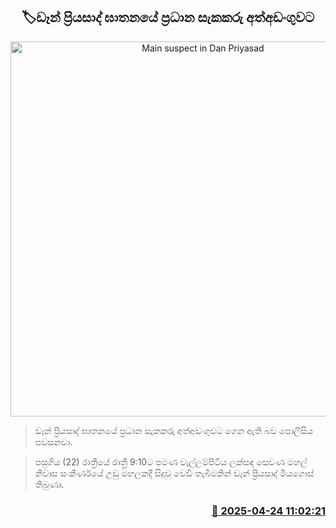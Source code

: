 <p align='center'><b><h2 align='center' title='Main suspect in Dan Priyasad's murder arrested'>🏷ඩෑන් ප්‍රියසාද් ඝාතනයේ ප්‍රධාන සැකකරු අත්අඩංගුවට</h2></b></p>
<p align='center'><img src='https://helakuru.sgp1.cdn.digitaloceanspaces.com/esana/images/lib/dan-death.jpg' width='600' alt='Main suspect in Dan Priyasad's murder arrested'></p>

> ඩෑන් ප්‍රියසාද් ඝාතනයේ ප්‍රධාන සැකකරු අත්අඩංගුවට ගෙන ඇති බව පොලීසිය පවසනවා.

> පසුගිය (22) රාත්‍රීයේ රාත්‍රී 9:10ට පමණ වැල්ලම්පිටිය ලක්සඳ සෙවණ මහල් නිවාස සංකීර්ණයේ උඩු මහලකදී සිදුවූ වෙඩි තැබීමකින් ඩෑන් ප්‍රියසාද් මියගොස් තිබුණා.



<h3 align='right'><a href='https://www.helakuru.lk/esana/p/109498/'>📅 2025-04-24 11:02:21</a></h3>

